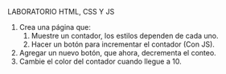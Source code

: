 LABORATORIO HTML, CSS Y JS
1. Crea una página que:
    1. Muestre un contador, los estilos dependen de cada uno.
    2. Hacer un botón para incrementar el contador (Con JS).
2. Agregar un nuevo botón, que ahora, decrementa el conteo.
3. Cambie el color del contador cuando llegue a 10.
